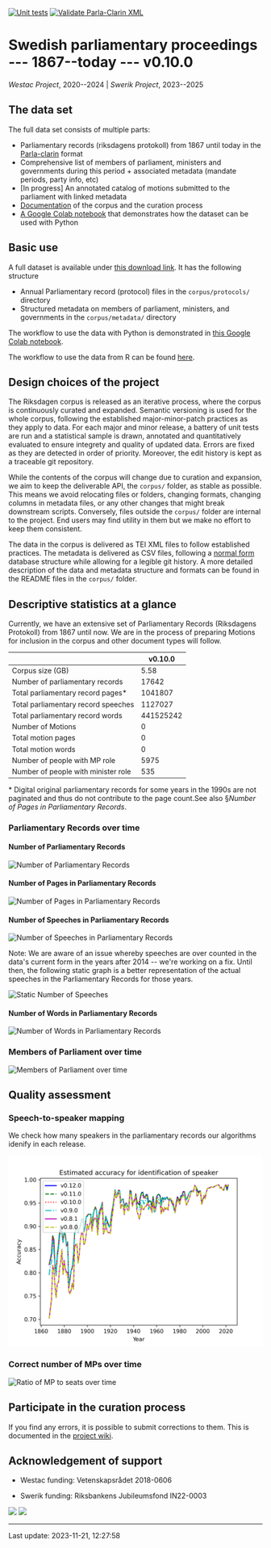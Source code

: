 [![Unit tests](https://github.com/welfare-state-analytics/riksdagen-corpus/actions/workflows/push.yml/badge.svg)](https://github.com/welfare-state-analytics/riksdagen-corpus/actions/workflows/push.yml)
[![Validate Parla-Clarin XML](https://github.com/welfare-state-analytics/riksdagen-corpus/actions/workflows/validate.yml/badge.svg)](https://github.com/welfare-state-analytics/riksdagen-corpus/actions/workflows/validate.yml)


# Swedish parliamentary proceedings --- 1867--today --- v0.10.0

_Westac Project_, 2020--2024 |
_Swerik Project_, 2023--2025


## The data set

The full data set consists of multiple parts:

- Parliamentary records (riksdagens protokoll) from 1867 until today in the [Parla-clarin](https://github.com/clarin-eric/parla-clarin) format
- Comprehensive list of members of parliament, ministers and governments during this period + associated metadata (mandate periods, party info, etc)
- [In progress] An annotated catalog of motions submitted to the parliament with linked metadata
- [Documentation](https://github.com/welfare-state-analytics/riksdagen-corpus/tree/main/docs/) of the corpus and the curation process
- [A Google Colab notebook](https://colab.research.google.com/drive/1C3e2gwi9z83ikXbYXNPfB6RF7spTgzxA?usp=sharing) that demonstrates how the dataset can be used with Python

## Basic use

A full dataset is available under [this download link](https://github.com/welfare-state-analytics/riksdagen-corpus/releases/latest/download/corpus.zip). It has the following structure

- Annual Parliamentary record (protocol) files in the ```corpus/protocols/``` directory
- Structured metadata on members of parliament, ministers, and governments in the ```corpus/metadata/``` directory

The workflow to use the data with Python is demonstrated in [this Google Colab notebook](https://colab.research.google.com/drive/1C3e2gwi9z83ikXbYXNPfB6RF7spTgzxA?usp=sharing).

The workflow to use the data from R can be found [here](https://github.com/swerik-project/rcr).

## Design choices of the project

The Riksdagen corpus is released as an iterative process, where the corpus is continuously curated and expanded. Semantic versioning is used for the whole corpus, following the established major-minor-patch practices as they apply to data. For each major and minor release, a battery of unit tests are run and a statistical sample is drawn, annotated and quantitatively evaluated to ensure integrety and quality of updated data. Errors are fixed as they are detected in order of priority. Moreover, the edit history is kept as a traceable git repository.

While the contents of the corpus will change due to curation and expansion, we aim to keep the deliverable API, the `corpus/` folder, as stable as possible. This means we avoid relocating files or folders, changing formats, changing columns in metadata files, or any other changes that might break downstream scripts. Conversely, files outside the `corpus/` folder are internal to the project. End users may find utility in them but we make no effort to keep them consistent.

The data in the corpus is delivered as TEI XML files to follow established practices. The metadata is delivered as CSV files, following a [normal form](https://en.wikipedia.org/wiki/Database_normalization) database structure while allowing for a legible git history. A more detailed description of the data and metadata structure and formats can be found in the README files in the `corpus/` folder.

## Descriptive statistics at a glance

Currently, we have an extensive set of Parliamentary Records (Riksdagens Protokoll) from 1867 until now. We are in the process of preparing Motions for inclusion in the corpus and other document types will follow.

|                                      |   v0.10.0  |
|--------------------------------------|------------|
|           Corpus size (GB)           |    5.58    |
|    Number of parliamentary records   |    17642   |
|   Total parliamentary record pages*  |   1041807  |
|  Total parliamentary record speeches |   1127027  |
|   Total parliamentary record words   |  441525242 |
|           Number of Motions          |      0     |
|          Total motion pages          |      0     |
|          Total motion words          |      0     |
|     Number of people with MP role    |    5975    |
|  Number of people with minister role |     535    |

\* Digital original parliamentary records for some years in the 1990s are not paginated and thus do not contribute to the page count.See also §_Number of Pages in Parliamentary Records_.

### Parliamentary Records over time

#### Number of Parliamentary Records

![Number of Parliamentary Records](scripts/stats-dashboard/figures/n-prot/n-prot.png)

#### Number of Pages in Parliamentary Records

![Number of Pages in Parliamentary Records](scripts/stats-dashboard/figures/prot-pages/prot-pages.png)

#### Number of Speeches in Parliamentary Records

![Number of Speeches in Parliamentary Records](scripts/stats-dashboard/figures/prot-speeches/prot-speeches.png)

Note: We are aware of an issue whereby speeches are over counted in the data's current form in the years after 2014 -- we're working on a fix. Until then, the following static graph is a better representation of the actual speeches in the Parliamentary Records for those years.

![Static Number of Speeches](scripts/stats-dashboard/figures/prot-speeches/tomas.png)

#### Number of Words in Parliamentary Records

![Number of Words in Parliamentary Records](scripts/stats-dashboard/figures/prot-words/prot-words.png)

### Members of Parliament over time

![Members of Parliament over time](scripts/stats-dashboard/figures/mp-coverage/mp-coverage.png)

## Quality assessment

### Speech-to-speaker mapping

We check how many speakers in the parliamentary records our algorithms idenify in each release. 

![Estimate of mapping accuracy](https://raw.githubusercontent.com/welfare-state-analytics/riksdagen-corpus/main/input/accuracy/version_plot.png)

### Correct number of MPs over time

![Ratio of MP to seats over time](scripts/stats-dashboard/figures/mp-coverage/mp-coverage-ratio.png)




## Participate in the curation process

If you find any errors, it is possible to submit corrections to them. This is documented in the [project wiki](https://github.com/welfare-state-analytics/riksdagen-corpus/wiki/Submit-corrections).


## Acknowledgement of support

- Westac funding: Vetenskapsrådet 2018-0606

- Swerik funding: Riksbankens Jubileumsfond IN22-0003

<img src="scripts/stats-dashboard/figures/logos/rj.png" width="250"/>
<img src="scripts/stats-dashboard/figures/logos/vr.png" width="250"/>

---
Last update: 2023-11-21, 12:27:58
